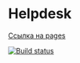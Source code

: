 # Helpdesk

[Ссылка на pages](https://parilov-alexx.github.io/html-hw-frontend/)

[![Build status](https://ci.appveyor.com/api/projects/status/x4e2ob0fk63prn7q?svg=true)](https://ci.appveyor.com/project/parilov-alexx/html-hw-frontend)